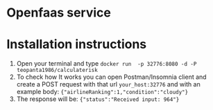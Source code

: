 # Openfaas service

# Installation instructions

1) Open your terminal and type `docker run  -p 32776:8080 -d -P teopanta1986/calculaterisk`
2) To check how It works you can open Postman/Insomnia client and create a POST request with that url `your_host:32776` and with an example body: `{"airlineRanking":1,"condition":"cloudy"}`
3) The response will be: `{"status":"Received input: 964"}`
